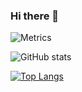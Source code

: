 ### Hi there 👋


![Metrics](https://metrics.lecoq.io/fzinnah17?template=classic&base.metadata=0&followup=1)

![GitHub stats](https://github-readme-stats.vercel.app/api?username=fzinnah17&show_icons=true&theme=radical&cache_seconds=0)

[![Top Langs](https://github-readme-stats.vercel.app/api/top-langs/?username=fzinnah17&layout=compact)](https://github.com/fzinnah17/github-readme-stats)




<!--
**fzinnah17/fzinnah17** is a ✨ _special_ ✨ repository because its `README.md` (this file) appears on your GitHub profile.

Here are some ideas to get you started:

- 🔭 I’m currently working on ...
- 🌱 I’m currently learning ...
- 👯 I’m looking to collaborate on ...
- 🤔 I’m looking for help with ...
- 💬 Ask me about ...
- 📫 How to reach me: ...
- 😄 Pronouns: ...
- ⚡ Fun fact: ...
-->
